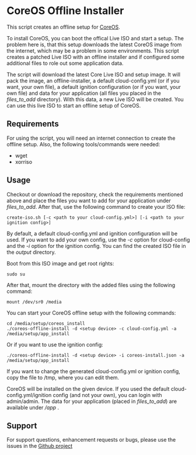 # CoreOS Offline Installer

This script creates an offline setup for [CoreOS](https://coreos.com/ "CoreOS Website"). 

To install CoreOS, you can boot the offical Live ISO and start a setup. The problem here is, that this setup downloads the latest CoreOS image from the internet, which may be a problem in some environments. This script creates a patched Live ISO with an offline installer and if configured some additional files to role out some application data.

The script will download the latest Core Live ISO and setup image. It will pack the image, an offline-installer, a default cloud-config.yml (or if you want, your own file), a default ignition configuration (or if you want, your own file) and data for your application (all files you placed in the *files_to_add* directory). With this data, a new Live ISO will be created. You can use this live ISO to start an offline setup of CoreOS.

## Requirements

For using the script, you will need an internet connection to create the offline setup. Also, the following tools/commands were needed:
- wget
- xorriso


## Usage
 
Checkout or download the repository, check the requirements mentioned above and place the files you want to add for your application under *files_to_add*. After that, use the following command to create your ISO file:

```
create-iso.sh [-c <path to your cloud-config.yml>] [-i <path to your ignition config>]
```
By default, a default cloud-config.yml and ignition configuration will be used. If you want to add your own config, use the *-c* option for cloud-config and the *-i* option for the ignition config. You can find the created ISO file in the *output* directory.

Boot from this ISO image and get root rights:
```
sudo su
```

After that, mount the directory with the added files using the following command:
```
mount /dev/sr0 /media
```

You can start your CoreOS offline setup with the following commands:
```
cd /media/setup/coreos_install
./coreos-offline-install -d <setup device> -c cloud-config.yml -a /media/setup/app_install
```
Or if you want to use the ignition config:
```
./coreos-offline-install -d <setup device> -i coreos-install.json -a /media/setup/app_install
```

If you want to change the generated cloud-config.yml or ignition config, copy the file to /tmp, where you can edit them.

CoreOS will be installed on the given device. If you used the default cloud-config.yml/ignition config (and not your own), you can login with admin/admin. The data for your application (placed in *files_to_add*) are available under */app* .

## Support

For support questions, enhancement requests or bugs, please use the issues in the [Github project](https://github.com/michael-batz/coreos-offline-installer)

